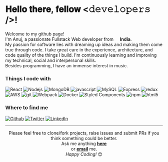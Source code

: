 <h1>𝐇𝐞𝐥𝐥𝐨 𝐭𝐡𝐞𝐫𝐞, 𝐟𝐞𝐥𝐥𝐨𝐰
  <𝚍𝚎𝚟𝚎𝚕𝚘𝚙𝚎𝚛𝚜 />!
</h1>

<p>
  Welcome to my github page! </br> I'm Anuj, a passionate Fullstack Web developer from <img
    src="https://cdn-icons-png.flaticon.com/512/330/330439.png" width="13" /> <b>India</b>.
  <br />
  My passion for software lies with dreaming up ideas and making them come true through code. I take great care in the
  experience, architecture, and code quality of the things I build. I'm continuously learning and improving my technical, social and interpersonal skills.
  <br />
  Besides programming, I have an immense interest in music.
</p>

<h3>Things I code with</h3>
<p>
  <img alt="React" src="https://img.shields.io/badge/-React-45b8d8?style=flat-square&logo=react&logoColor=white" />
  <img alt="Nodejs" src="https://img.shields.io/badge/-Nodejs-43853d?style=flat-square&logo=Node.js&logoColor=white" />
  <img alt="MongoDB"
    src="https://img.shields.io/badge/-MongoDB-13aa52?style=flat-square&logo=mongodb&logoColor=white" />
  <img alt="javascript"
    src="https://img.shields.io/badge/JavaScript-F7DF1E?style=flat-square&logo=javascript&logoColor=black" />
  <img alt="MySQL" src="https://img.shields.io/badge/MySQL-00000F?style=flat-square&logo=mysql&logoColor=white" />
  <img alt="Express" src="https://img.shields.io/badge/Express.js-404D59?style=flat-square" />
  <img alt="redux" src="https://img.shields.io/badge/-Redux-764ABC?style=flat-square&logo=redux&logoColor=white" />
  <img alt="AWS"
    src="https://img.shields.io/badge/Amazon_AWS-232F3E?style=flat-square&logo=amazon-aws&logoColor=white" />
  <img alt="git" src="https://img.shields.io/badge/-Git-F05032?style=flat-square&logo=git&logoColor=white" />
  <img alt="Webpack"
    src="https://img.shields.io/badge/-Webpack-8DD6F9?style=flat-square&logo=webpack&logoColor=white" />
  <img alt="Docker" src="https://img.shields.io/badge/-Docker-46a2f1?style=flat-square&logo=docker&logoColor=white" />
  <img alt="Styled Components"
    src="https://img.shields.io/badge/-Styled_Components-db7092?style=flat-square&logo=styled-components&logoColor=white" />
  <img alt="npm" src="https://img.shields.io/badge/-NPM-CB3837?style=flat-square&logo=npm&logoColor=white" />
  <img alt="html5" src="https://img.shields.io/badge/-HTML5-E34F26?style=flat-square&logo=html5&logoColor=white" />
</p>

<h3>Where to find me</h3>
<p><a href="https://github.com/AnujKVDev" target="_blank"><img alt="Github"
      src="https://img.shields.io/badge/GitHub-%2312100E.svg?&style=flat-square&logo=Github&logoColor=white" /></a> <a
    href="https://twitter.com/" target="_blank"><img alt="Twitter"
      src="https://img.shields.io/badge/twitter-%231DA1F2.svg?&style=flat-square&logo=twitter&logoColor=white" /></a> <a
    href="https://www.linkedin.com/in/" target="_blank"><img alt="LinkedIn"
      src="https://img.shields.io/badge/linkedin-%230077B5.svg?&style=flat-square&logo=linkedin&logoColor=white" /></a>
</p>

------------
<p align="center">Please feel free to clone/fork projects, raise issues and submit PRs if you think something could be
  better. <br />
  Ask me anything <a href="https://github.com/AnujKVDev/AnujKVDev/issues/new"><b>here</b></a><br>
  or <a href="mailto:anujvermaksj@gmail.com"><b>email</b></a> me. <br />
  <i>Happy Coding!</i> 😊
</p>
